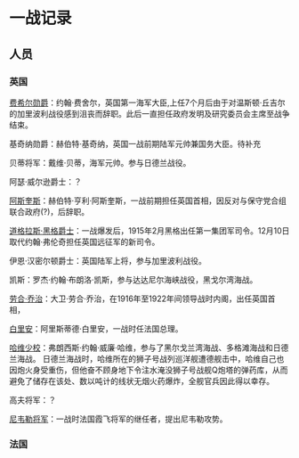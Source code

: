 # 一战记录

## 人员

### 英国

[费希尔勋爵](https://zh.wikipedia.org/wiki/%E7%AC%AC%E4%B8%80%E4%BB%A3%E8%B2%BB%E8%88%8D%E7%88%BE%E7%94%B7%E7%88%B5%E7%B4%84%E7%BF%B0%C2%B7%E8%B2%BB%E8%88%8D%E7%88%BE)：约翰·费舍尔，英国第一海军大臣,上任7个月后由于对温斯顿·丘吉尔的加里波利战役感到沮丧而辞职。此后一直担任政府发明及研究委员会主席至战争结束。

基奇纳勋爵：赫伯特·基奇纳，英国一战前期陆军元帅兼国务大臣。待补充

贝蒂将军：戴维·贝蒂，海军元帅。参与日德兰战役。

阿瑟·威尔逊爵士：？

[阿斯奎斯](https://zh.wikipedia.org/wiki/H%C2%B7H%C2%B7%E9%98%BF%E6%96%AF%E5%A5%8E%E6%96%AF)：赫伯特·亨利·阿斯奎斯，一战前期担任英国首相，因反对与保守党合组联合政府(?)，后辞职。

[道格拉斯·黑格爵士](https://zh.wikipedia.org/wiki/%E9%81%93%E6%A0%BC%E6%8B%89%E6%96%AF%C2%B7%E9%BB%91%E6%A0%BC%EF%BC%8C%E7%AC%AC%E4%B8%80%E4%BB%A3%E9%BB%91%E6%A0%BC%E4%BC%AF%E7%88%B5)：一战爆发后，1915年2月黑格出任第一集团军司令。12月10日取代约翰·弗伦奇担任英国远征军的新司令。

伊恩·汉密尔顿爵士：英国陆军上将，参与加里波利战役。

凯斯：罗杰·约翰·布朗洛·凯斯，参与达达尼尔海峡战役，黑戈尔湾海战。

[劳合·乔治](https://zh.wikipedia.org/wiki/%E5%A4%A7%E8%A1%9B%C2%B7%E5%8B%9E%E5%90%88%C2%B7%E5%96%AC%E6%B2%BB)：大卫·劳合·乔治，在1916年至1922年间领导战时内阁，出任英国首相，

[白里安](https://zh.wikipedia.org/wiki/%E9%98%BF%E9%87%8C%E6%96%AF%E8%92%82%E5%BE%B7%C2%B7%E7%99%BD%E9%87%8C%E5%AE%89)：阿里斯蒂德·白里安，一战时任法国总理。

[哈维少校](https://zh.wikipedia.org/wiki/%E6%B3%95%E8%98%AD%E8%A5%BF%E6%96%AF%C2%B7%E5%93%88%E7%B6%AD)：弗朗西斯·约翰·威廉·哈维，参与了黑尔戈兰湾海战、多格滩海战和日德兰海战。
日德兰海战时，哈维所在的狮子号战列巡洋舰遭德舰击中，哈维自己也因炮火身受重伤，但他奋不顾身地下令注水淹没狮子号战舰Q炮塔的弹药库，从而避免了储存在该处、数以吨计的线状无烟火药爆炸，全舰官兵因此得以幸存。


高夫将军：？

[尼韦勒将军](https://zh.wikipedia.org/wiki/%E7%BD%97%E8%B4%9D%E5%B0%94%C2%B7%E5%B0%BC%E9%9F%A6%E5%8B%92)：一战时法国霞飞将军的继任者，提出尼韦勒攻势。

### 法国

